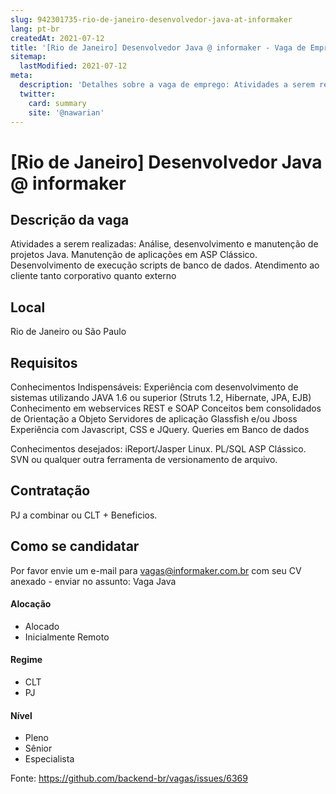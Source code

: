 ```yaml
---
slug: 942301735-rio-de-janeiro-desenvolvedor-java-at-informaker
lang: pt-br
createdAt: 2021-07-12
title: '[Rio de Janeiro] Desenvolvedor Java @ informaker - Vaga de Emprego'
sitemap:
  lastModified: 2021-07-12
meta:
  description: 'Detalhes sobre a vaga de emprego: Atividades a serem realizadas: Análise, desenvolvimento e manutenção de projetos Java. Manutenção de aplicações em ASP Clássico. Desenvolvimento de execução scripts de banco de dados. Atendimento ao cliente tanto corporativo quanto externo'
  twitter:
    card: summary
    site: '@nawarian'
---
```


# [Rio de Janeiro] Desenvolvedor Java @ informaker

## Descrição da vaga
Atividades a serem realizadas:
Análise, desenvolvimento e manutenção de projetos Java.
Manutenção de aplicações em ASP Clássico.
Desenvolvimento de execução scripts de banco de dados.
Atendimento ao cliente tanto corporativo quanto externo

## Local

Rio de Janeiro ou São Paulo

## Requisitos

Conhecimentos Indispensáveis:
Experiência com desenvolvimento de sistemas utilizando JAVA 1.6 ou superior (Struts 1.2, Hibernate, JPA, EJB)
Conhecimento em webservices REST e SOAP
Conceitos bem consolidados de Orientação a Objeto
Servidores de aplicação Glassfish e/ou Jboss
Experiência com Javascript, CSS e JQuery.
Queries em Banco de dados

Conhecimentos desejados:
iReport/Jasper
Linux.
PL/SQL
ASP Clássico.
SVN ou qualquer outra ferramenta de versionamento de arquivo.

## Contratação

PJ a combinar ou CLT + Beneficios.

## Como se candidatar

Por favor envie um e-mail para vagas@informaker.com.br com seu CV anexado - enviar no assunto: Vaga Java


#### Alocação
- Alocado
- Inicialmente Remoto

#### Regime
- CLT
- PJ

#### Nível
- Pleno
- Sênior
- Especialista




Fonte: https://github.com/backend-br/vagas/issues/6369